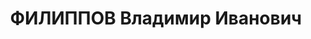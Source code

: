 ---
title: ФИЛИППОВ Владимир Иванович
description: '1897 р., м. Самара, росіянин, чл. ВКП(б), освіта вища, заступник керівника
  групи партрадконтролю Дніпропетровського обкому партії.

  27.11.1937 р.звинувачений у належності до а/рад. організації, розстріляний 28.11.1937
  р.

  Реабілітований 05.05.1956 р.'
---
